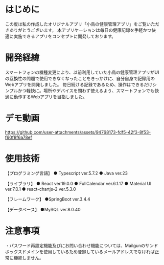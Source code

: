 # はじめに
この度は私の作成したオリジナルアプリ「小鳥の健康管理アプリ」をご覧いただきありがとうございます。
本アプリケーションは毎日の健康記録を手軽かつ快適に実施できるアプリをコンセプトに開発しております。

# 開発経緯
スマートフォンの機種変更により、以前利用していた小鳥の健康管理アプリがUIの互換性の問題で使用できなくなったことをきっかけに、自分自身で記録用のWebアプリを開発しました。
毎日続ける記録であるため、操作はできるだけシンプルかつ軽快に。場所やデバイスを問わず使えるよう、スマートフォンでも快適に動作するWebアプリを目指しました。

# デモ動画
https://github.com/user-attachments/assets/94768173-fdf5-42f3-8f53-f60f8f6a78ef


# 使用技術
【プログラミング言語】
● Typescript ver.5.7.2
● Java ver.23

【ライブラリ】
● React ver.19.0.0
● FullCalendar ver.6.1.17
● Material UI ver.7.0.1
● react-chartjs-2 ver.5.3.0

【フレームワーク】
●SpringBoot ver.3.4.4

【データベース】
●MySQL ver.8.0.40

# 注意事項
・パスワード再設定機能及びにお問い合わせ機能については、Mailgunのサンドボックスドメインを使用しているため登録しているメールアドレスでなければ正常に機能しません。
